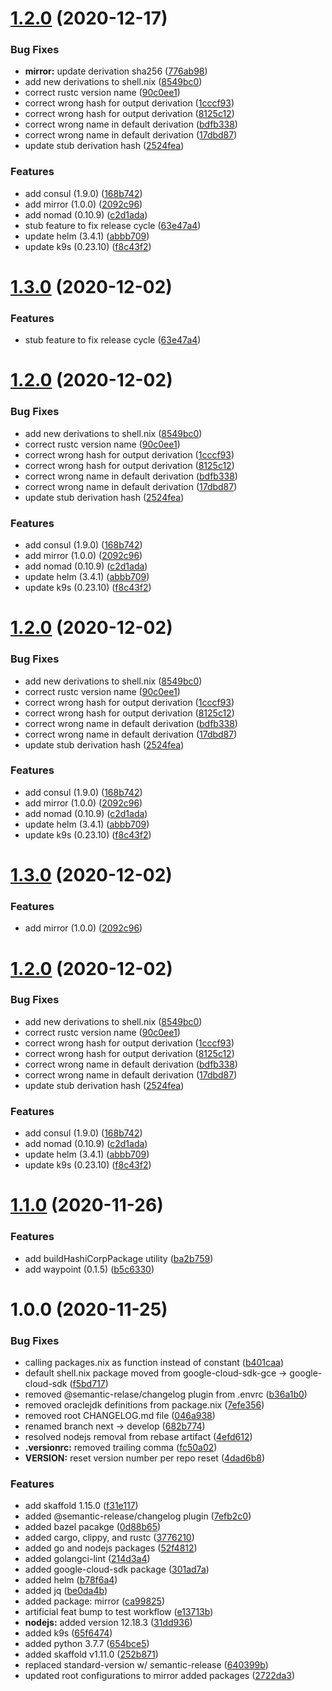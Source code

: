 # [1.2.0](https://github.com/talismanco/talismanpkgs/compare/v1.1.0...v1.2.0) (2020-12-17)


### Bug Fixes

* **mirror:** update derivation sha256 ([776ab98](https://github.com/talismanco/talismanpkgs/commit/776ab98a9e1c25bdc4ea9c9f833b8b167f8f84c9))
* add new derivations to shell.nix ([8549bc0](https://github.com/talismanco/talismanpkgs/commit/8549bc0ad7bf946e7a4bb1c7ae29f55a9c4b6f32))
* correct rustc version name ([90c0ee1](https://github.com/talismanco/talismanpkgs/commit/90c0ee12c1d755063e65107c4f39f41a9c32da35))
* correct wrong hash for output derivation ([1cccf93](https://github.com/talismanco/talismanpkgs/commit/1cccf931bdb9f4b35111215d9c6b7fa462282952))
* correct wrong hash for output derivation ([8125c12](https://github.com/talismanco/talismanpkgs/commit/8125c122bf5497db38926a8e6963122817753c75))
* correct wrong name in default derivation ([bdfb338](https://github.com/talismanco/talismanpkgs/commit/bdfb3386451e23c83b552714b4357cc4c3f41b4a))
* correct wrong name in default derivation ([17dbd87](https://github.com/talismanco/talismanpkgs/commit/17dbd87577db55b612be2dc983ce074e45de9812))
* update stub derivation hash ([2524fea](https://github.com/talismanco/talismanpkgs/commit/2524feaee84302dc168e33ef47e13a0441a79a5a))


### Features

* add consul (1.9.0) ([168b742](https://github.com/talismanco/talismanpkgs/commit/168b7420624d7a1d002a9743dcb9c1da8d1c4f41))
* add mirror (1.0.0) ([2092c96](https://github.com/talismanco/talismanpkgs/commit/2092c96d2f8c66e374438c094a3e710ec78bcac3))
* add nomad (0.10.9) ([c2d1ada](https://github.com/talismanco/talismanpkgs/commit/c2d1adae18be1d216144eff79410d3d8b3e931e1))
* stub feature to fix release cycle ([63e47a4](https://github.com/talismanco/talismanpkgs/commit/63e47a4c7d34d4d51cacb324acf82d320be5a1c7))
* update helm (3.4.1) ([abbb709](https://github.com/talismanco/talismanpkgs/commit/abbb7092d4e71d97162be803352ab9e26297621b))
* update k9s (0.23.10) ([f8c43f2](https://github.com/talismanco/talismanpkgs/commit/f8c43f2bf0d04cb053ef2b8d993e0a8dd3610ce2))

# [1.3.0](https://github.com/talismanco/talismanpkgs/compare/v1.2.0...v1.3.0) (2020-12-02)


### Features

* stub feature to fix release cycle ([63e47a4](https://github.com/talismanco/talismanpkgs/commit/63e47a4c7d34d4d51cacb324acf82d320be5a1c7))

# [1.2.0](https://github.com/talismanco/talismanpkgs/compare/v1.1.0...v1.2.0) (2020-12-02)


### Bug Fixes

* add new derivations to shell.nix ([8549bc0](https://github.com/talismanco/talismanpkgs/commit/8549bc0ad7bf946e7a4bb1c7ae29f55a9c4b6f32))
* correct rustc version name ([90c0ee1](https://github.com/talismanco/talismanpkgs/commit/90c0ee12c1d755063e65107c4f39f41a9c32da35))
* correct wrong hash for output derivation ([1cccf93](https://github.com/talismanco/talismanpkgs/commit/1cccf931bdb9f4b35111215d9c6b7fa462282952))
* correct wrong hash for output derivation ([8125c12](https://github.com/talismanco/talismanpkgs/commit/8125c122bf5497db38926a8e6963122817753c75))
* correct wrong name in default derivation ([bdfb338](https://github.com/talismanco/talismanpkgs/commit/bdfb3386451e23c83b552714b4357cc4c3f41b4a))
* correct wrong name in default derivation ([17dbd87](https://github.com/talismanco/talismanpkgs/commit/17dbd87577db55b612be2dc983ce074e45de9812))
* update stub derivation hash ([2524fea](https://github.com/talismanco/talismanpkgs/commit/2524feaee84302dc168e33ef47e13a0441a79a5a))


### Features

* add consul (1.9.0) ([168b742](https://github.com/talismanco/talismanpkgs/commit/168b7420624d7a1d002a9743dcb9c1da8d1c4f41))
* add mirror (1.0.0) ([2092c96](https://github.com/talismanco/talismanpkgs/commit/2092c96d2f8c66e374438c094a3e710ec78bcac3))
* add nomad (0.10.9) ([c2d1ada](https://github.com/talismanco/talismanpkgs/commit/c2d1adae18be1d216144eff79410d3d8b3e931e1))
* update helm (3.4.1) ([abbb709](https://github.com/talismanco/talismanpkgs/commit/abbb7092d4e71d97162be803352ab9e26297621b))
* update k9s (0.23.10) ([f8c43f2](https://github.com/talismanco/talismanpkgs/commit/f8c43f2bf0d04cb053ef2b8d993e0a8dd3610ce2))

# [1.2.0](https://github.com/talismanco/talismanpkgs/compare/v1.1.0...v1.2.0) (2020-12-02)


### Bug Fixes

* add new derivations to shell.nix ([8549bc0](https://github.com/talismanco/talismanpkgs/commit/8549bc0ad7bf946e7a4bb1c7ae29f55a9c4b6f32))
* correct rustc version name ([90c0ee1](https://github.com/talismanco/talismanpkgs/commit/90c0ee12c1d755063e65107c4f39f41a9c32da35))
* correct wrong hash for output derivation ([1cccf93](https://github.com/talismanco/talismanpkgs/commit/1cccf931bdb9f4b35111215d9c6b7fa462282952))
* correct wrong hash for output derivation ([8125c12](https://github.com/talismanco/talismanpkgs/commit/8125c122bf5497db38926a8e6963122817753c75))
* correct wrong name in default derivation ([bdfb338](https://github.com/talismanco/talismanpkgs/commit/bdfb3386451e23c83b552714b4357cc4c3f41b4a))
* correct wrong name in default derivation ([17dbd87](https://github.com/talismanco/talismanpkgs/commit/17dbd87577db55b612be2dc983ce074e45de9812))
* update stub derivation hash ([2524fea](https://github.com/talismanco/talismanpkgs/commit/2524feaee84302dc168e33ef47e13a0441a79a5a))


### Features

* add consul (1.9.0) ([168b742](https://github.com/talismanco/talismanpkgs/commit/168b7420624d7a1d002a9743dcb9c1da8d1c4f41))
* add mirror (1.0.0) ([2092c96](https://github.com/talismanco/talismanpkgs/commit/2092c96d2f8c66e374438c094a3e710ec78bcac3))
* add nomad (0.10.9) ([c2d1ada](https://github.com/talismanco/talismanpkgs/commit/c2d1adae18be1d216144eff79410d3d8b3e931e1))
* update helm (3.4.1) ([abbb709](https://github.com/talismanco/talismanpkgs/commit/abbb7092d4e71d97162be803352ab9e26297621b))
* update k9s (0.23.10) ([f8c43f2](https://github.com/talismanco/talismanpkgs/commit/f8c43f2bf0d04cb053ef2b8d993e0a8dd3610ce2))

# [1.3.0](https://github.com/talismanco/talismanpkgs/compare/v1.2.0...v1.3.0) (2020-12-02)


### Features

* add mirror (1.0.0) ([2092c96](https://github.com/talismanco/talismanpkgs/commit/2092c96d2f8c66e374438c094a3e710ec78bcac3))

# [1.2.0](https://github.com/talismanco/talismanpkgs/compare/v1.1.0...v1.2.0) (2020-12-02)


### Bug Fixes

* add new derivations to shell.nix ([8549bc0](https://github.com/talismanco/talismanpkgs/commit/8549bc0ad7bf946e7a4bb1c7ae29f55a9c4b6f32))
* correct rustc version name ([90c0ee1](https://github.com/talismanco/talismanpkgs/commit/90c0ee12c1d755063e65107c4f39f41a9c32da35))
* correct wrong hash for output derivation ([1cccf93](https://github.com/talismanco/talismanpkgs/commit/1cccf931bdb9f4b35111215d9c6b7fa462282952))
* correct wrong hash for output derivation ([8125c12](https://github.com/talismanco/talismanpkgs/commit/8125c122bf5497db38926a8e6963122817753c75))
* correct wrong name in default derivation ([bdfb338](https://github.com/talismanco/talismanpkgs/commit/bdfb3386451e23c83b552714b4357cc4c3f41b4a))
* correct wrong name in default derivation ([17dbd87](https://github.com/talismanco/talismanpkgs/commit/17dbd87577db55b612be2dc983ce074e45de9812))
* update stub derivation hash ([2524fea](https://github.com/talismanco/talismanpkgs/commit/2524feaee84302dc168e33ef47e13a0441a79a5a))


### Features

* add consul (1.9.0) ([168b742](https://github.com/talismanco/talismanpkgs/commit/168b7420624d7a1d002a9743dcb9c1da8d1c4f41))
* add nomad (0.10.9) ([c2d1ada](https://github.com/talismanco/talismanpkgs/commit/c2d1adae18be1d216144eff79410d3d8b3e931e1))
* update helm (3.4.1) ([abbb709](https://github.com/talismanco/talismanpkgs/commit/abbb7092d4e71d97162be803352ab9e26297621b))
* update k9s (0.23.10) ([f8c43f2](https://github.com/talismanco/talismanpkgs/commit/f8c43f2bf0d04cb053ef2b8d993e0a8dd3610ce2))

# [1.1.0](https://github.com/talismanco/talismanpkgs/compare/v1.0.0...v1.1.0) (2020-11-26)


### Features

* add buildHashiCorpPackage utility ([ba2b759](https://github.com/talismanco/talismanpkgs/commit/ba2b759e83a643018831f2427334aaf9238ad3c6))
* add waypoint (0.1.5) ([b5c6330](https://github.com/talismanco/talismanpkgs/commit/b5c63308c5cc7b27f5607bde315f17a3e6cf1d4d))

# 1.0.0 (2020-11-25)


### Bug Fixes

* calling packages.nix as function instead of constant ([b401caa](https://github.com/talismanco/talismanpkgs/commit/b401caa6ec4aeb949b7df120cbbb869cc01c4ada))
* default shell.nix package moved from google-cloud-sdk-gce -> google-cloud-sdk ([f5bd717](https://github.com/talismanco/talismanpkgs/commit/f5bd717256d67a7ab9eb158655ad5b3beb7872fd))
* removed @semantic-relase/changelog plugin from .envrc ([b36a1b0](https://github.com/talismanco/talismanpkgs/commit/b36a1b0b559974b4668d5c398053e05b4b1a3851))
* removed oraclejdk definitions from package.nix ([7efe356](https://github.com/talismanco/talismanpkgs/commit/7efe35605760e2dd211924553cee54eec08aebac))
* removed root CHANGELOG.md file ([046a938](https://github.com/talismanco/talismanpkgs/commit/046a93869e8f07b009f2b297a8220aeb7d21ffc1))
* renamed branch next -> develop ([682b774](https://github.com/talismanco/talismanpkgs/commit/682b774a33f29cbb1587f1d4115a4cf59e4c374c))
* resolved nodejs removal from rebase artifact ([4efd612](https://github.com/talismanco/talismanpkgs/commit/4efd612448729869fb8131f5886d5d00e447ad75))
* **.versionrc:** removed trailing comma ([fc50a02](https://github.com/talismanco/talismanpkgs/commit/fc50a02694658dd6e673944c6546aeb8789c5b04))
* **VERSION:** reset version number per repo reset ([4dad6b8](https://github.com/talismanco/talismanpkgs/commit/4dad6b8f50c310378396ded9765d45107ae18943))


### Features

* add skaffold 1.15.0 ([f31e117](https://github.com/talismanco/talismanpkgs/commit/f31e117d8e019b2f158327248f03eca0956a60c2))
* added @semantic-release/changelog plugin ([7efb2c0](https://github.com/talismanco/talismanpkgs/commit/7efb2c042c0421b8cc8e06cf56e005b3b5bd0bfc))
* added bazel pacakge ([0d88b65](https://github.com/talismanco/talismanpkgs/commit/0d88b65da2a787ddce25b61060d75d116e2cdbdb))
* added cargo, clippy, and rustc ([3776210](https://github.com/talismanco/talismanpkgs/commit/377621009ef9b6e7d488b98c25c451643cd8b726))
* added go and nodejs packages ([52f4812](https://github.com/talismanco/talismanpkgs/commit/52f48126262ea3aa403322f256b9c8a4bbda80b8))
* added golangci-lint ([214d3a4](https://github.com/talismanco/talismanpkgs/commit/214d3a474d820070e5ec56384a53520fdfcdb49c))
* added google-cloud-sdk package ([301ad7a](https://github.com/talismanco/talismanpkgs/commit/301ad7ad66f834971497593c4638980767303803))
* added helm ([b78f6a4](https://github.com/talismanco/talismanpkgs/commit/b78f6a4c6229f982effbd5c6a21c67d99b6f03f9))
* added jq ([be0da4b](https://github.com/talismanco/talismanpkgs/commit/be0da4bb88b13533741d6b180f027aea350c5d77))
* added package: mirror ([ca99825](https://github.com/talismanco/talismanpkgs/commit/ca99825f9a61d69173ee25630a2826f1031d177d))
* artificial feat bump to test workflow ([e13713b](https://github.com/talismanco/talismanpkgs/commit/e13713b242e73f9f1b70c6438f67095c9c4c47ac))
* **nodejs:** added version 12.18.3 ([31dd936](https://github.com/talismanco/talismanpkgs/commit/31dd936441b0472c95d5540ed5df9d71eefaf25d))
* added k9s ([65f6474](https://github.com/talismanco/talismanpkgs/commit/65f6474b8294bc6028685c523fdf54aba50a2f9d))
* added python 3.7.7 ([654bce5](https://github.com/talismanco/talismanpkgs/commit/654bce54873f7fe1e0e460dffede6dda59c8d9e1))
* added skaffold v1.11.0 ([252b871](https://github.com/talismanco/talismanpkgs/commit/252b871106f404a150d58bac2ba9bce6c17e7fdb))
* replaced standard-version w/ semantic-release ([640399b](https://github.com/talismanco/talismanpkgs/commit/640399b957969398aab2d5fa749991b461335e48))
* updated root configurations to mirror added packages ([2722da3](https://github.com/talismanco/talismanpkgs/commit/2722da31c9933f4450698c1df467d8725d495822))
